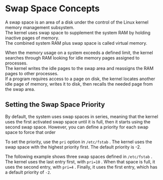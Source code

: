 # Swap Space Concepts

A swap space is an area of a disk under the control of the Linux kernel memory management subsystem.  
The kernel uses swap space to supplement the system RAM by holding inactive pages of memory.  
The combined system RAM plus swap space is called virtual memory.

When the memory usage on a system exceeds a defined limit, the kernel searches through RAM looking for idle memory pages assigned to processes.  
The kernel writes the idle pages to the swap area and reassigns the RAM pages to other processes.  
If a program requires access to a page on disk, the kernel locates another idle page of memory, writes it to disk, then recalls the needed page from the swap area.

## Setting the Swap Space Priority

By default, the system uses swap spaces in series, meaning that the kernel uses the first activated swap space until it is full, then it starts using the second swap space. However, you can define a priority for each swap space to force that order

To set the priority, use the `pri` option in `/etc/fstab` . The kernel uses the swap space with the highest priority first. The default priority is -2.

The following example shows three swap spaces defined in `/etc/fstab` . The kernel uses the last entry first, with `pri=10` . When that space is full, it uses the second entry, with `pri=4` . Finally, it uses the first entry, which has a default priority of `-2`.
